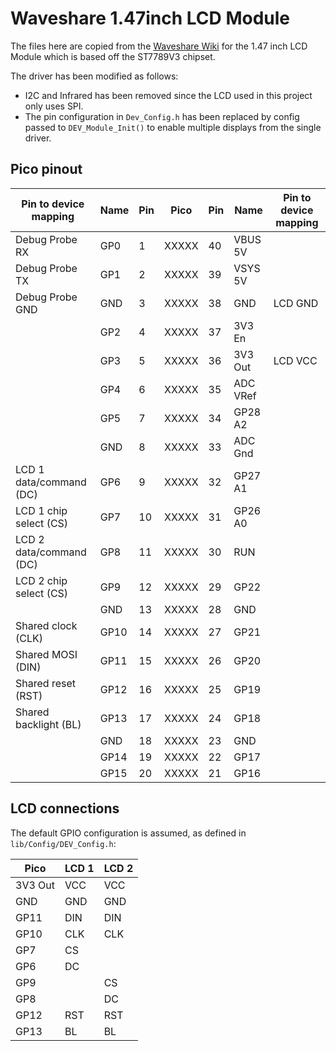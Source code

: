 # Waveshare 1.47inch LCD Module

The files here are copied from the [Waveshare Wiki](https://www.waveshare.com/wiki/1.47inch_LCD_Module) for the 1.47 inch LCD Module which is based off the ST7789V3 chipset.

The driver has been modified as follows:

* I2C and Infrared has been removed since the LCD used in this project only uses SPI.
* The pin configuration in `Dev_Config.h` has been replaced by config passed to `DEV_Module_Init()` to enable multiple displays from the single driver.

## Pico pinout

| Pin to device mapping   | Name      | Pin | Pico  | Pin | Name      | Pin to device mapping  |
|-------------------------|-----------|-----| ----- |-----|-----------|------------------------|
| Debug Probe RX          | GP0       | 1   | XXXXX | 40  | VBUS 5V   |                        |
| Debug Probe TX          | GP1       | 2   | XXXXX | 39  | VSYS 5V   |                        |
| Debug Probe GND         | GND       | 3   | XXXXX | 38  | GND       | LCD GND                |
|                         | GP2       | 4   | XXXXX | 37  | 3V3 En    |                        |
|                         | GP3       | 5   | XXXXX | 36  | 3V3 Out   | LCD VCC                |
|                         | GP4       | 6   | XXXXX | 35  | ADC VRef  |                        |
|                         | GP5       | 7   | XXXXX | 34  | GP28 A2   |                        |
|                         | GND       | 8   | XXXXX | 33  | ADC Gnd   |                        |
| LCD 1 data/command (DC) | GP6       | 9   | XXXXX | 32  | GP27 A1   |                        |
| LCD 1 chip select (CS)  | GP7       | 10  | XXXXX | 31  | GP26 A0   |                        |
| LCD 2 data/command (DC) | GP8       | 11  | XXXXX | 30  | RUN       |                        |
| LCD 2 chip select (CS)  | GP9       | 12  | XXXXX | 29  | GP22      |                        |
|                         | GND       | 13  | XXXXX | 28  | GND       |                        |
| Shared clock (CLK)      | GP10      | 14  | XXXXX | 27  | GP21      |                        |
| Shared MOSI (DIN)       | GP11      | 15  | XXXXX | 26  | GP20      |                        |
| Shared reset (RST)      | GP12      | 16  | XXXXX | 25  | GP19      |                        |
| Shared backlight (BL)   | GP13      | 17  | XXXXX | 24  | GP18      |                        |
|                         | GND       | 18  | XXXXX | 23  | GND       |                        |
|                         | GP14      | 19  | XXXXX | 22  | GP17      |                        |
|                         | GP15      | 20  | XXXXX | 21  | GP16      |                        |

## LCD connections

The default GPIO configuration is assumed, as defined in `lib/Config/DEV_Config.h`:

| Pico    | LCD 1 | LCD 2 |
|---------|-------|-------|
| 3V3 Out | VCC   | VCC   |
| GND     | GND   | GND   |
| GP11    | DIN   | DIN   |
| GP10    | CLK   | CLK   |
| GP7     | CS    |       |
| GP6     | DC    |       |
| GP9     |       | CS    |
| GP8     |       | DC    |
| GP12    | RST   | RST   |
| GP13    | BL    | BL    |
